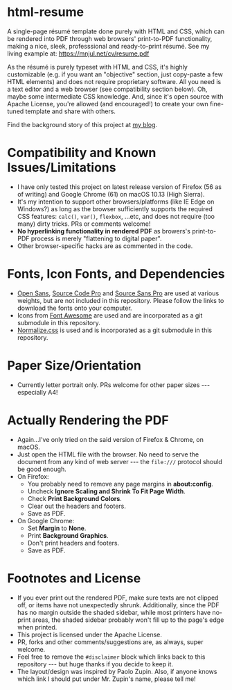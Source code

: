 # html-resume
A single-page résumé template done purely with HTML and CSS, which can be rendered into PDF through web browsers' print-to-PDF functionality, making a nice, sleek, professsional and ready-to-print résumé. See my living example at: https://mnjul.net/cv/resume.pdf

As the résumé is purely typeset with HTML and CSS, it's highly customizable (e.g. if you want an "objective" section, just copy-paste a few HTML elements) and does not require proprietary software. All you need is a text editor and a web browser (see compatibility section below). Oh, maybe some intermediate CSS knowledge. And, since it's open source with Apache License, you're allowed (and encouraged!) to create your own fine-tuned template and share with others.

Find the background story of this project at [my blog](https://blogs.purincess.tw/matrixblog/2016/04/typesetting-resume-with-html-and-css/).

# Compatibility and Known Issues/Limitations
* I have only tested this project on latest release version of Firefox (56 as of writing) and Google Chrome (61) on macOS 10.13 (High Sierra).
* It's my intention to support other browsers/platforms (like IE Edge on Windows?) as long as the browser sufficiently supports the required CSS features: ``calc()``, ``var()``, ``flexbox``, ...etc, and does not require (too many) dirty tricks. PRs or comments welcome!
* **No hyperlinking functionality in rendered PDF** as browers's print-to-PDF process is merely "flattening to digital paper".
* Other browser-specific hacks are as commented in the code.

# Fonts, Icon Fonts, and Dependencies
* [Open Sans](https://www.google.com/fonts/specimen/Open+Sans), [Source Code Pro](https://fonts.google.com/specimen/Source+Code+Pro) and [Source Sans Pro](https://www.google.com/fonts/specimen/Source+Sans+Pro) are used at various weights, but are not included in this repository. Please follow the links to download the fonts onto your computer.
* Icons from [Font Awesome](https://fortawesome.github.io/Font-Awesome/) are used and are incorporated as a git submodule in this repository.
* [Normalize.css](https://necolas.github.io/normalize.css/) is used and is incorporated as a git submodule in this repository.

# Paper Size/Orientation
* Currently letter portrait only. PRs welcome for other paper sizes --- especially A4!

# Actually Rendering the PDF
* Again...I've only tried on the said version of Firefox & Chrome, on macOS.
* Just open the HTML file with the browser. No need to serve the document from any kind of web server --- the ``file:///`` protocol should be good enough.
* On Firefox:
  * You probably need to remove any page margins in **about:config**.
  * Uncheck **Ignore Scaling and Shrink To Fit Page Width**.
  * Check **Print Background Colors**.
  * Clear out the headers and footers.
  * Save as PDF.
* On Google Chrome:
  * Set **Margin** to **None**.
  * Print **Background Graphics**.
  * Don't print headers and footers.
  * Save as PDF.

# Footnotes and License
* If you ever print out the rendered PDF, make sure texts are not clipped off, or items have not unexpectedly shrunk. Additionally, since the PDF has no margin outside the shaded sidebar, while most printers have no-print areas, the shaded sidebar probably won't fill up to the page's edge when printed.
* This project is licensed under the Apache License.
* PR, forks and other comments/suggestions are, as always, super welcome.
* Feel free to remove the ``#disclaimer`` block which links back to this repository --- but huge thanks if you decide to keep it.
* The layout/design was inspired by Paolo Zupin. Also, if anyone knows which link I should put under Mr. Zupin's name, please tell me!

